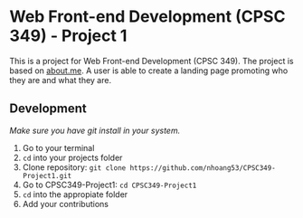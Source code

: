 # Web Front-end Development (CPSC 349) - Project 1

This is a project for Web Front-end Development (CPSC 349). The project is based on [about.me](https://about.me/). A user is able to create a landing page promoting who they are and what they are.

## Development

_Make sure you have git install in your system._

1. Go to your terminal
2. `cd` into your projects folder
3. Clone repository: `git clone https://github.com/nhoang53/CPSC349-Project1.git`
4. Go to CPSC349-Project1: `cd CPSC349-Project1`
5. `cd` into the appropiate folder
6. Add your contributions
